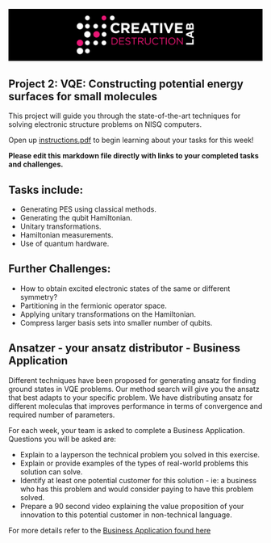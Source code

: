 ![CDL 2022 Cohort Project](../CDL_logo.jpg)

## Project 2: VQE: Constructing potential energy surfaces for small molecules

This project will guide you through the state-of-the-art techniques for solving electronic structure problems on NISQ computers.

Open up [instructions.pdf](./Instructions.pdf) to begin learning about your tasks for this week!

**Please edit this markdown file directly with links to your completed tasks and challenges.**

## Tasks include:

- Generating PES using classical methods.
- Generating the qubit Hamiltonian.
- Unitary transformations.
- Hamiltonian measurements.
- Use of quantum hardware.

## Further Challenges:

- How to obtain excited electronic states of the same or different symmetry?
- Partitioning in the fermionic operator space.
- Applying unitary transformations on the Hamiltonian.
- Compress larger basis sets into smaller number of qubits.

## Ansatzer - your ansatz distributor - Business Application

Different techniques have been proposed for generating ansatz for finding ground states in VQE problems. Our method search will give you the ansatz that best adapts to your specific problem. We have distributing ansatz for different moleculas that improves performance in terms of convergence and required number of parameters.



For each week, your team is asked to complete a Business Application. Questions you will be asked are:


- Explain to a layperson the technical problem you solved in this exercise.
- Explain or provide examples of the types of real-world problems this solution can solve.
- Identify at least one potential customer for this solution - ie: a business who has this problem and would consider paying to have this problem solved.
- Prepare a 90 second video explaining the value proposition of your innovation to this potential customer in non-technical language.

For more details refer to the [Business Application found here](./Business_Application.md)

